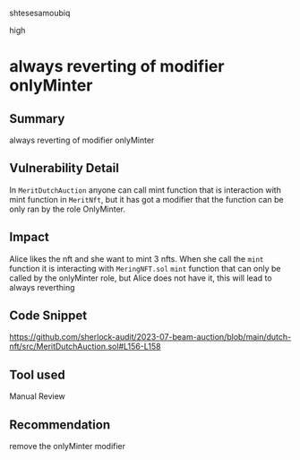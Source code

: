 shtesesamoubiq

high

# always reverting of modifier onlyMinter

## Summary
always reverting of modifier onlyMinter
## Vulnerability Detail
In `MeritDutchAuction` anyone can call mint function that is interaction with mint function in `MeritNft`, but it has got a modifier that the function can be only ran by the role OnlyMinter.
## Impact
Alice likes the nft and she want to mint 3 nfts. When she call the `mint` function it is interacting with `MeringNFT.sol` `mint` function that can only be called by the onlyMinter role, but Alice does not have it, this will lead to always reverthing

## Code Snippet
https://github.com/sherlock-audit/2023-07-beam-auction/blob/main/dutch-nft/src/MeritDutchAuction.sol#L156-L158
## Tool used

Manual Review

## Recommendation
remove the onlyMinter modifier